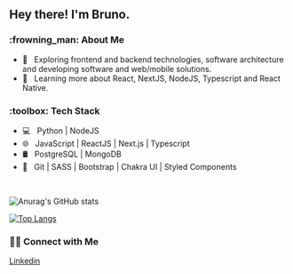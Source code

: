 
<h2> Hey there! I'm Bruno.</h2>

<h3> 	:frowning_man: About Me </h3>

- :thinking: &nbsp; Exploring frontend and backend technologies, software architecture and developing software and web/mobile solutions.
- :seedling: &nbsp; Learning more about React, NextJS, NodeJS, Typescript and React Native.

<h3>:toolbox: Tech Stack</h3>

- :computer: &nbsp; Python | NodeJS 
- :globe_with_meridians: &nbsp; JavaScript | ReactJS | Next.js | Typescript
- :oil_drum: &nbsp; PostgreSQL | MongoDB
- :wrench: &nbsp; Git | SASS | Bootstrap | Chakra UI | Styled Components

<br/>

![Anurag's GitHub stats](https://github-readme-stats.vercel.app/api?username=bruno-nakahara&show_icons=true&theme=tokyonight)


[![Top Langs](https://github-readme-stats.vercel.app/api/top-langs/?username=bruno-nakahara&langs_count=8&hide=css,html)](https://github.com/bruno-nakahara/github-readme-stats)


<h3> 🤝🏻 Connect with Me </h3>

[Linkedin](https://www.linkedin.com/in/bruno-hideki-silva-nakahara-a6749012a/)



